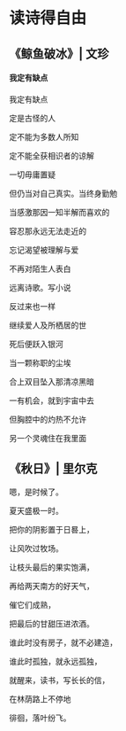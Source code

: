 # 读诗得自由

## 《鲸鱼破冰》| 文珍

#### 我定有缺点

我定有缺点

定是古怪的人

定不能为多数人所知

定不能全获相识者的谅解

一切毋庸置疑

但仍当对自己真实。当终身勤勉

当感激那因一知半解而喜欢的

容忍那永远无法走近的

忘记渴望被理解与爱

不再对陌生人表白

远离诗歌。写小说

反过来也一样

继续爱人及所栖居的世

死后便跃入银河

当一颗称职的尘埃

合上双目坠入那清凉黑暗

一有机会，就到宇宙中去

但胸腔中的灼热不允许

另一个灵魂住在我里面

## 《秋日》| 里尔克

嗯，是时候了。

夏天盛极一时。

把你的阴影置于日晷上，

让风吹过牧场。

让枝头最后的果实饱满，

再给两天南方的好天气，

催它们成熟，

把最后的甘甜压进浓酒。

谁此时没有房子，就不必建造，

谁此时孤独，就永远孤独，

就醒来，读书，写长长的信，

在林荫路上不停地

徘徊，落叶纷飞。
